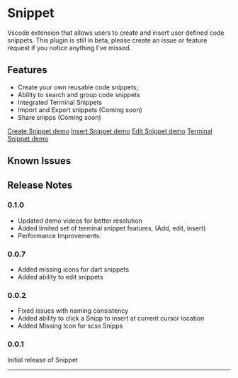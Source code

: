 # Snippet

Vscode extension that allows users to create and insert user defined code snippets.
This plugin is still in beta, please create an issue or feature request if you notice anything I've missed.

## Features

- Create your own reusable code snippets;
- Ability to search and group code snippets
- Integrated Terminal Snippets
- Import and Export snippets (Coming soon)
- Share snipps (Coming soon)

[Create Snippet demo](https://youtu.be/l5p6s9id2Jo)
[Insert Snippet demo](https://youtu.be/cc115SUroJI)
[Edit Snippet demo](https://youtu.be/Ud0GlHd4Enw)
[Terminal Snippet demo](https://youtu.be/PAn_i4KSHQg)

## Known Issues

## Release Notes

### 0.1.0

- Updated demo videos for better resolution
- Added limited set of terminal snippet features, (Add, edit, insert)
- Performance Improvements.

### 0.0.7

- Added missing icons for dart snippets
- Added ability to edit snippets

### 0.0.2

- Fixed issues with naming consistency
- Added ability to click a Snipp to insert at current cursor location
- Added Missing Icon for scss Snipps

### 0.0.1

Initial release of Snippet

---
